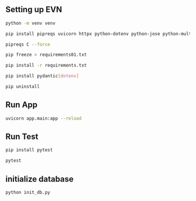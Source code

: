 ## Setting up EVN

```sh
python -m venv venv
```

```sh
pip install pipreqs uvicorn httpx python-dotenv python-jose python-multipart
```

```sh
pipreqs C --force
```

```sh
pip freeze > requirements01.txt
```

```sh
pip install -r requirements.txt
```

```sh
pip install pydantic[dotenv]

```

```sh
pip uninstall
```

## Run App

```sh
uvicorn app.main:app --reload
```

## Run Test

```sh
pip install pytest
```

```sh
pytest
```

## initialize database

```sh
python init_db.py
```
